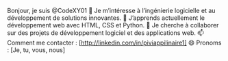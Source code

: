Bonjour, je suis @CodeXY01
👀 Je m’intéresse à l’ingénierie logicielle et au développement de solutions innovantes.
🌱 J’apprends actuellement le développement web avec HTML, CSS et Python.
💞️ Je cherche à collaborer sur des projets de développement logiciel et des applications web.
📫 Comment me contacter : [http://linkedin.com/in/piviappilinaire1]
😄 Pronoms : [Je, tu, vous, nous]

<!---
CodeXY01/CodeXY01 is a ✨ special ✨ repository because its `README.md` (this file) appears on your GitHub profile.
You can click the Preview link to take a look at your changes.
--->
